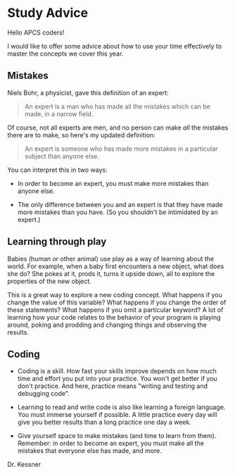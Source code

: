 # Study Advice

Hello APCS coders!

I would like to offer some advice about how to use your time effectively to
master the concepts we cover this year.  

## Mistakes

Niels Bohr, a physicist, gave this definition of an expert:

> An expert is a man who has made all the mistakes which can be made, in a
> narrow field.

Of course, not all experts are men, and no person can make _all_
the mistakes there are to make, so here's my updated definition:

> An expert is someone who has made more mistakes in a particular subject than
> anyone else.

You can interpret this in two ways:

* In order to become an expert, you must make more mistakes than anyone else.

* The only difference between you and an expert is that they have made more
  mistakes than you have.  (So you shouldn't be intimidated by an expert.)


## Learning through play

Babies (human or other animal) use play as a way of learning about the world.
For example, when a baby first encounters a new object, what does she do?  She
pokes at it, prods it, turns it upside down, all to explore the properties of
the new object.  

This is a great way to explore a new coding concept.  What happens if you
change the value of this variable?  What happens if you change the order of
these statements?  What happens if you omit a particular keyword?  A lot of
learning how your code relates to the behavior of your program is playing
around, poking and prodding and changing things and observing the results.


## Coding

- Coding is a skill.  How fast your skills improve depends on how much time and
  effort you put into your practice.  You won't get better if you don't
  practice.  And here, practice means "writing and testing and debugging code".

- Learning to read and write code is also like learning a foreign
  language.  You must immerse yourself if possible.  A little
  practice every day will give you better results than a long
  practice one day a week.

- Give yourself space to make mistakes (and time to learn from
  them).  Remember: in order to become an expert, you must make
  all the mistakes that everyone else has made, and more.


Dr. Kessner

